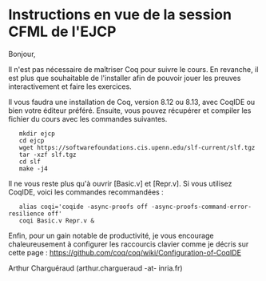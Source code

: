 # Instructions en vue de la session CFML de l'EJCP

Bonjour,

Il n'est pas nécessaire de maîtriser Coq pour suivre le cours.
En revanche, il est plus que souhaitable de l'installer afin de
pouvoir jouer les preuves interactivement et faire les exercices.


Il vous faudra une installation de Coq, version 8.12 ou 8.13,
avec CoqIDE ou bien votre éditeur préféré. Ensuite, vous pouvez
récupérer et compiler les fichier du cours avec les commandes suivantes.

```
   mkdir ejcp
   cd ejcp
   wget https://softwarefoundations.cis.upenn.edu/slf-current/slf.tgz
   tar -xzf slf.tgz
   cd slf
   make -j4
```

Il ne vous reste plus qu'à ouvrir [Basic.v] et [Repr.v]. Si vous utilisez
CoqIDE, voici les commandes recommandées :

```
   alias coqi='coqide -async-proofs off -async-proofs-command-error-resilience off'
   coqi Basic.v Repr.v &
```

Enfin, pour un gain notable de productivité, je vous encourage chaleureusement
à configurer les raccourcis clavier comme je décris sur cette page :
https://github.com/coq/coq/wiki/Configuration-of-CoqIDE


Arthur Charguéraud (arthur.chargueraud -at- inria.fr)


